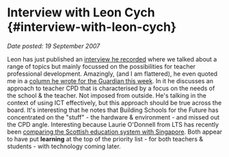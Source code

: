 # Interview with Leon Cych {#interview-with-leon-cych}

_Date posted: 19 September 2007_

Leon has just published an [interview he recorded](http://www.l4l.co.uk/?p=84) where we talked about a range of topics but mainly focussed on the possibilities for teacher professional development. Amazingly, (and I am flattered), he even quoted me in a [column he wrote for the Guardian this week](http://education.guardian.co.uk/link/story/0,,2170978,00.html). In it he discusses an approach to teacher CPD that is characterised by a focus on the needs of the school & the teacher. Not imposed from outside. He's talking in the context of using ICT effectively, but this approach should be true across the board. It's interesting that he notes that Building Schools for the Future has concentrated on the "stuff" - the hardware & environment - and missed out the CPD angle. Interesting because Laurie O'Donnell from LTS has recently been [comparing the Scottish education system with Singapore](http://ltsblogs.org.uk/laurieodonnell/?p=57#comments). Both appear to have put **learning** at the top of the priority list - for both teachers & students - with technology coming later.